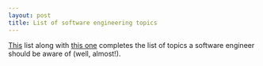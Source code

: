 ```yaml
---
layout: post
title: List of software engineering topics
---
```


<p><a href="http://en.wikipedia.org/wiki/List_of_software_engineering_topics">This</a> list along with <a href="http://en.wikipedia.org/wiki/List_of_software_development_philosophies" target="_blank" title="List of software development philosophies - Wikipedia, the free encyclopedia">this one</a>&#0160;completes the list of topics a software engineer should be aware of (well, almost!).</p>

